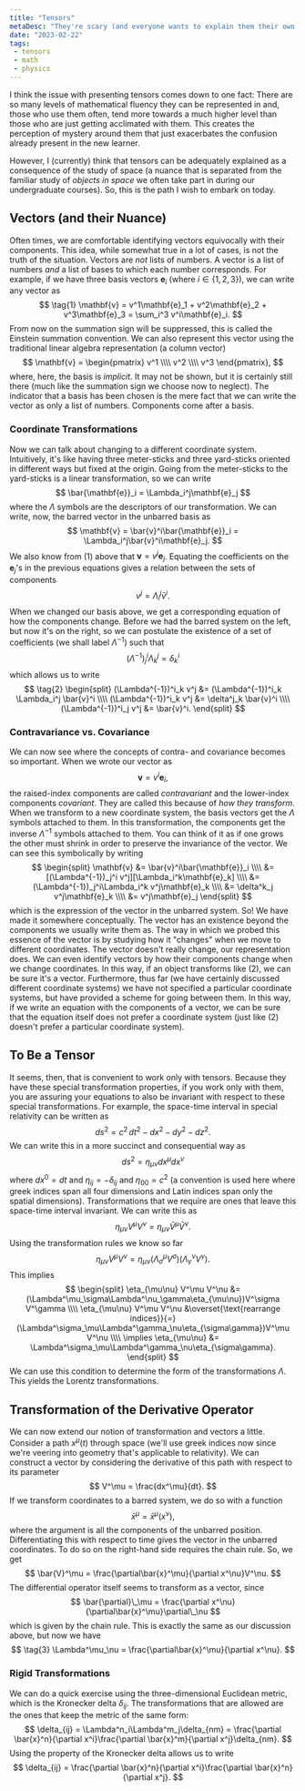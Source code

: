 ```yaml
---
title: "Tensors"
metaDesc: "They're scary (and everyone wants to explain them their own way), so here's my own way."
date: "2023-02-22"
tags: 
 - tensors
 - math
 - physics
---
```


I think the issue with presenting tensors comes down to one fact: There are so many levels of mathematical fluency they can be represented in and, those who use them often, tend more towards a much higher level than those who are just getting acclimated with them. This creates the perception of mystery around them that just exacerbates the confusion already present in the new learner.

However, I (currently) think that tensors can be adequately explained as a consequence of the study of space (a nuance that is separated from the familiar study of *objects in space* we often take part in during our undergraduate courses). So, this is the path I wish to embark on today.

## Vectors (and their Nuance)
Often times, we are comfortable identifying vectors equivocally with their components. This idea, while somewhat true in a lot of cases, is not the truth of the situation. Vectors are *not* lists of numbers. A vector is a list of numbers *and* a list of bases to which each number corresponds. For example, if we have three basis vectors $\mathbf{e}_i$ (where $i\in\{1, 2, 3\}$), we can write any vector as 
$$ \tag{1}
  \mathbf{v} = v^1\mathbf{e}_1 + v^2\mathbf{e}_2 + v^3\mathbf{e}_3 = \sum_i^3 v^i\mathbf{e}_i.
$$
From now on the summation sign will be suppressed, this is called the Einstein summation convention. We can also represent this vector using the traditional linear algebra representation (a column vector)
$$
  \mathbf{v} = 
  \begin{pmatrix}
    v^1 \\\\ v^2 \\\\ v^3
  \end{pmatrix},
$$
where, here, the basis is *implicit*. It may not be shown, but it is certainly still there (much like the summation sign we choose now to neglect). The indicator that a basis has been chosen is the mere fact that we can write the vector as only a list of numbers. Components come after a basis.

### Coordinate Transformations
Now we can talk about changing to a different coordinate system. Intuitively, it's like having three meter-sticks and three yard-sticks oriented in different ways but fixed at the origin. Going from the meter-sticks to the yard-sticks is a linear transformation, so we can write 
$$
  \bar{\mathbf{e}}_i = \Lambda_i^j\mathbf{e}_j
$$
where the $\Lambda$ symbols are the descriptors of our transformation. We can write, now, the barred vector in the unbarred basis as 
$$
  \mathbf{v} = \bar{v}^i\bar{\mathbf{e}}_i = \Lambda_i^j\bar{v}^i\mathbf{e}_j.
$$
We also know from (1) above that $\mathbf{v} = v^j\mathbf{e}_j$. Equating the coefficients on the $\mathbf{e}_j$'s in the previous equations gives a relation between the sets of components
$$
  v^j = \Lambda_i^j\bar{v}^i.
$$
When we changed our basis above, we get a corresponding equation of how the components change. Before we had the barred system on the left, but now it's on the right, so we can postulate the existence of a set of coefficients (we shall label $\Lambda^{-1}$) such that 
$$
  (\Lambda^{-1})^i_j \Lambda^j_k = \delta^i_k
$$
which allows us to write 
$$ \tag{2}
\begin{split}
  (\Lambda^{-1})^i_k v^j &= (\Lambda^{-1})^i_k \Lambda_i^j \bar{v}^i \\\\
  (\Lambda^{-1})^i_k v^j &= \delta^j_k \bar{v}^i \\\\
  (\Lambda^{-1})^i_j v^j &= \bar{v}^i.
\end{split}
$$

### Contravariance vs. Covariance
We can now see where the concepts of contra- and covariance becomes so important. When we wrote our vector as 
$$
  \mathbf{v} = v^i\mathbf{e}_i,
$$
the raised-index components are called *contravariant* and the lower-index components *covariant*. They are called this because of *how they transform*. When we transform to a new coordinate system, the basis vectors get the $\Lambda$ symbols attached to them. In this transformation, the components get the inverse $\Lambda^{-1}$ symbols attached to them. You can think of it as if one grows the other must shrink in order to preserve the invariance of the vector. We can see this symbolically by writing
$$
\begin{split}
  \mathbf{v} &= \bar{v}^i\bar{\mathbf{e}}_i  \\\\
  &= [(\Lambda^{-1})_j^i v^j][\Lambda_i^k\mathbf{e}_k] \\\\
  &= (\Lambda^{-1})_j^i\Lambda_i^k v^j\mathbf{e}_k \\\\
  &= \delta^k_j v^j\mathbf{e}_k \\\\
  &= v^j\mathbf{e}_j
\end{split}
$$
which is the expression of the vector in the unbarred system. So! We have made it somewhere conceptually. The vector has an existence beyond the components we usually write them as. The way in which we probed this essence of the vector is by studying how it "changes" when we move to different coordinates. The vector doesn't really change, our representation does. We can even identify vectors by how their components change when we change coordinates. In this way, if an object transforms like (2), we can be sure it's a vector. Furthermore, thus far (we have certainly discussed different coordinate systems) we have not specified a particular coordinate systems, but have provided a scheme for going between them. In this way, if we write an equation with the components of a vector, we can be sure that the equation itself does not prefer a coordinate system (just like (2) doesn't prefer a particular coordinate system).

## To Be a Tensor
It seems, then, that is convenient to work only with tensors. Because they have these special transformation properties, if you work only with them, you are assuring your equations to also be invariant with respect to these special transformations. For example, the space-time interval in special relativity can be written as
$$
  ds^2 = c^2\,dt^2 - dx^2 - dy^2 - dz^2.
$$
We can write this in a more succinct and consequential way as 
$$
  ds^2 = \eta_{\mu\nu}dx^\mu dx^\nu
$$
where $dx^0 = dt$ and $\eta_{ij} = -\delta_{ij}$ and $\eta_{00} = c^2$ (a convention is used here where greek indices span all four dimensions and Latin indices span only the spatial dimensions). Transformations that we require are ones that leave this space-time interval invariant. We can write this as 
$$
  \eta_{\mu\nu} V^\mu V^\nu = \eta_{\mu\nu}\bar{V}^\mu \bar{V}^\nu.
$$
Using the transformation rules we know so far
$$
  \eta_{\mu\nu} V^\mu V^\nu = \eta_{\mu\nu}(\Lambda^\mu_\sigma V^\sigma) (\Lambda^\nu_\gamma V^\gamma).
$$
This implies 
$$
\begin{split}
  \eta_{\mu\nu} V^\mu V^\nu &= (\Lambda^\mu_\sigma\Lambda^\nu_\gamma\eta_{\mu\nu})V^\sigma V^\gamma \\\\
  \eta_{\mu\nu} V^\mu V^\nu &\overset{\text{rearrange indices}}{=} (\Lambda^\sigma_\mu\Lambda^\gamma_\nu\eta_{\sigma\gamma})V^\mu V^\nu \\\\
  \implies \eta_{\mu\nu} &= \Lambda^\sigma_\mu\Lambda^\gamma_\nu\eta_{\sigma\gamma}.
\end{split}
$$
We can use this condition to determine the form of the transformations $\Lambda$. This yields the Lorentz transformations.

## Transformation of the Derivative Operator
We can now extend our notion of transformation and vectors a little. Consider a path $x^\mu(t)$ through space (we'll use greek indices now since we're veering into geometry that's applicable to relativity). We can construct a vector by considering the derivative of this path with respect to its parameter
$$
  V^\mu = \frac{dx^\mu}{dt}.
$$
If we transform coordinates to a barred system, we do so with a function
$$
  \bar{x}^\mu = \bar{x}^\mu(x^\nu),
$$
where the argument is all the components of the unbarred position. Differentiating this with respect to time gives the vector in the unbarred coordinates. To do so on the right-hand side requires the chain rule. So, we get
$$
  \bar{V}^\mu = \frac{\partial\bar{x}^\mu}{\partial x^\nu}V^\nu.
$$
The differential operator itself seems to transform as a vector, since
$$
  \bar{\partial}\_\mu = \frac{\partial x^\nu}{\partial\bar{x}^\mu}\partial\_\nu
$$
which is given by the chain rule. This is exactly the same as our discussion above, but now we have 
$$ \tag{3}
  \Lambda^\mu_\nu = \frac{\partial\bar{x}^\mu}{\partial x^\nu}.
$$

### Rigid Transformations
We can do a quick exercise using the three-dimensional Euclidean metric, which is the Kronecker delta $\delta_{ij}$. The transformations that are allowed are the ones that keep the metric of the same form:
$$
  \delta_{ij} = \Lambda^n_i\Lambda^m_j\delta_{nm} = \frac{\partial \bar{x}^n}{\partial x^i}\frac{\partial \bar{x}^m}{\partial x^j}\delta_{nm}.
$$
Using the property of the Kronecker delta allows us to write 
$$
  \delta_{ij} = \frac{\partial \bar{x}^n}{\partial x^i}\frac{\partial \bar{x}^n}{\partial x^j}.
$$

